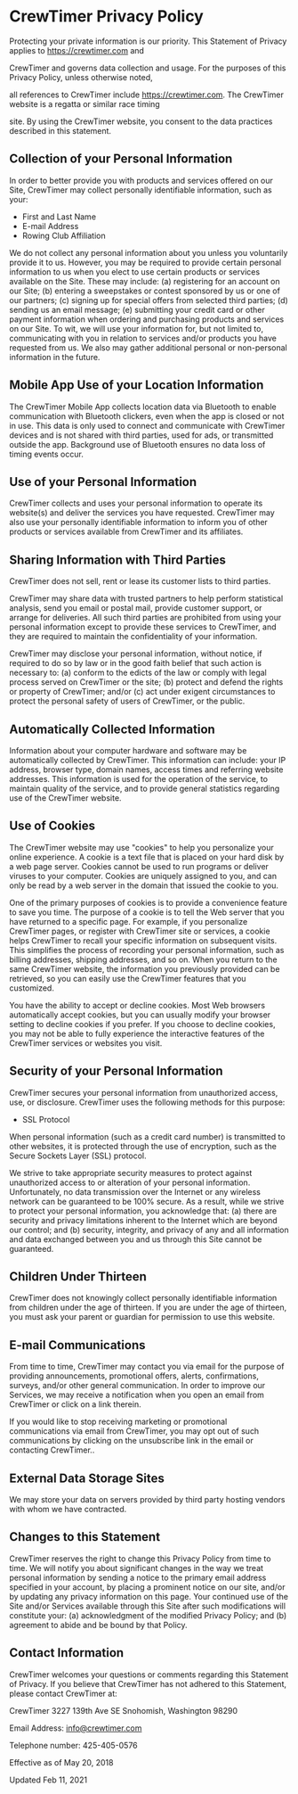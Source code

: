 # CrewTimer Privacy Policy

Protecting your private information is our priority. This Statement of Privacy applies to <https://crewtimer.com> and

CrewTimer and governs data collection and usage. For the purposes of this Privacy Policy, unless otherwise noted,

all references to CrewTimer include <https://crewtimer.com>. The CrewTimer website is a regatta or similar race timing

site. By using the CrewTimer website, you consent to the data practices described in this statement.

## Collection of your Personal Information

In order to better provide you with products and services offered on our Site, CrewTimer may collect personally identifiable information, such as your:

* First and Last Name
* E-mail Address
* Rowing Club Affiliation

We do not collect any personal information about you unless you voluntarily provide it to us. However, you may be required to provide certain personal information to us when you elect to use certain products or services available on the Site. These may include: (a) registering for an account on our Site; (b) entering a sweepstakes or contest sponsored by us or one of our partners; (c) signing up for special offers from selected third parties; (d) sending us an email message; (e) submitting your credit card or other payment information when ordering and purchasing products and services on our Site. To wit, we will use your information for, but not limited to, communicating with you in relation to services and/or products you have requested from us. We also may gather additional personal or non-personal information in the future.

## Mobile App Use of your Location Information

The CrewTimer Mobile App collects location data via Bluetooth to enable communication with Bluetooth clickers, even when the app is closed or not in use. This data is only used to connect and communicate with CrewTimer devices and is not shared with third parties,  used for ads, or transmitted outside the app. Background use of Bluetooth ensures no data loss of timing events occur.

## Use of your Personal Information

CrewTimer collects and uses your personal information to operate its website(s) and deliver the services you have requested.  CrewTimer may also use your personally identifiable information to inform you of other products or services available from CrewTimer and its affiliates.

## Sharing Information with Third Parties

CrewTimer does not sell, rent or lease its customer lists to third parties.

CrewTimer may share data with trusted partners to help perform statistical analysis, send you email or postal mail, provide customer support, or arrange for deliveries. All such third parties are prohibited from using your personal information except to provide these services to CrewTimer, and they are required to maintain the confidentiality of your information.

CrewTimer may disclose your personal information, without notice, if required to do so by law or in the good faith belief that such action is necessary to: (a) conform to the edicts of the law or comply with legal process served on CrewTimer or the site; (b) protect and defend the rights or property of CrewTimer; and/or (c) act under exigent circumstances to protect the personal safety of users of CrewTimer, or the public.

## Automatically Collected Information

Information about your computer hardware and software may be automatically collected by CrewTimer. This information can include: your IP address, browser type, domain names, access times and referring website addresses. This information is used for the operation of the service, to maintain quality of the service, and to provide general statistics regarding use of the CrewTimer website.

## Use of Cookies

The CrewTimer website may use "cookies" to help you personalize your online experience. A cookie is a text file that is placed on your hard disk by a web page server. Cookies cannot be used to run programs or deliver viruses to your computer. Cookies are uniquely assigned to you, and can only be read by a web server in the domain that issued the cookie to you.

One of the primary purposes of cookies is to provide a convenience feature to save you time. The purpose of a cookie is to tell the Web server that you have returned to a specific page. For example, if you personalize CrewTimer pages, or register with CrewTimer site or services, a cookie helps CrewTimer to recall your specific information on subsequent visits. This simplifies the process of recording your personal information, such as billing addresses, shipping addresses, and so on. When you return to the same CrewTimer website, the information you previously provided can be retrieved, so you can easily use the CrewTimer features that you customized.

You have the ability to accept or decline cookies. Most Web browsers automatically accept cookies, but you can usually modify your browser setting to decline cookies if you prefer. If you choose to decline cookies, you may not be able to fully experience the interactive features of the CrewTimer services or websites you visit.

## Security of your Personal Information

CrewTimer secures your personal information from unauthorized access, use, or disclosure. CrewTimer uses the following methods for this purpose:

* SSL Protocol

When personal information (such as a credit card number) is transmitted to other websites, it is protected through the use of encryption, such as the Secure Sockets Layer (SSL) protocol.

We strive to take appropriate security measures to protect against unauthorized access to or alteration of your personal information. Unfortunately, no data transmission over the Internet or any wireless network can be guaranteed to be 100% secure. As a result, while we strive to protect your personal information, you acknowledge that: (a) there are security and privacy limitations inherent to the Internet which are beyond our control; and (b) security, integrity, and privacy of any and all information and data exchanged between you and us through this Site cannot be guaranteed.

## Children Under Thirteen

CrewTimer does not knowingly collect personally identifiable information from children under the age of thirteen. If you are under the age of thirteen, you must ask your parent or guardian for permission to use this website.

## E-mail Communications

From time to time, CrewTimer may contact you via email for the purpose of providing announcements, promotional offers, alerts, confirmations, surveys, and/or other general communication. In order to improve our Services, we may receive a notification when you open an email from CrewTimer or click on a link therein.

If you would like to stop receiving marketing or promotional communications via email from CrewTimer, you may opt out of such communications by clicking on the unsubscribe link in the email or contacting CrewTimer..

## External Data Storage Sites

We may store your data on servers provided by third party hosting vendors with whom we have contracted.

## Changes to this Statement

CrewTimer reserves the right to change this Privacy Policy from time to time. We will notify you about significant changes in the way we treat personal information by sending a notice to the primary email address specified in your account, by placing a prominent notice on our site, and/or by updating any privacy information on this page. Your continued use of the Site and/or Services available through this Site after such modifications will constitute your: (a) acknowledgment of the modified Privacy Policy; and (b) agreement to abide and be bound by that Policy.

## Contact Information

CrewTimer welcomes your questions or comments regarding this Statement of Privacy. If you believe that CrewTimer has not adhered to this Statement, please contact CrewTimer at:

CrewTimer
3227 139th Ave SE
Snohomish, Washington 98290

Email Address: <info@crewtimer.com>

Telephone number: 425-405-0576

Effective as of May 20, 2018

Updated Feb 11, 2021
